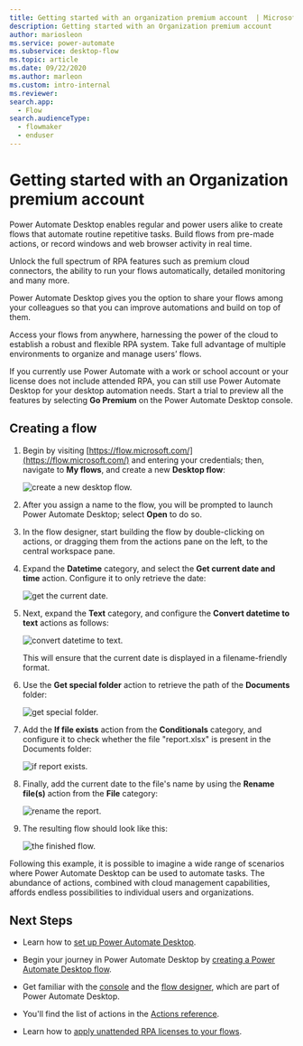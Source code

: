 ```yaml
---
title: Getting started with an organization premium account  | Microsoft Docs
description: Getting started with an Organization premium account
author: mariosleon
ms.service: power-automate
ms.subservice: desktop-flow
ms.topic: article
ms.date: 09/22/2020
ms.author: marleon
ms.custom: intro-internal
ms.reviewer:
search.app: 
  - Flow
search.audienceType: 
  - flowmaker
  - enduser
---
```


# Getting started with an Organization premium account

Power Automate Desktop enables regular and power users alike to create flows that automate routine repetitive tasks. Build flows from pre-made actions, or record windows and web browser activity in real time.

Unlock the full spectrum of RPA features such as premium cloud connectors, the ability to run your flows automatically, detailed monitoring and many more. 

Power Automate Desktop gives you the option to share your flows among your colleagues so that you can improve automations and build on top of them.

Access your flows from anywhere, harnessing the power of the cloud to establish a robust and flexible RPA system. Take full advantage of multiple environments to organize and manage users’ flows. 

If you currently use Power Automate with a work or school account or your license does not include attended RPA, you can still use Power Automate Desktop for your desktop automation needs. Start a trial to preview all the features by selecting **Go Premium** on the Power Automate Desktop console.

## Creating a flow

1. Begin by visiting [https://flow.microsoft.com/](https://flow.microsoft.com/) and entering your credentials; then, navigate to **My flows**, and create a new **Desktop flow**:

    ![create a new desktop flow.](media\getting-started-org\create-new-desktop-flow.png)

1. After you assign a name to the flow, you will be prompted to launch Power Automate Desktop; select **Open** to do so.

1. In the flow designer, start building the flow by double-clicking on actions, or dragging them from the actions pane on the left, to the central workspace pane.

1. Expand the **Datetime** category, and select the **Get current date and time** action. Configure it to only retrieve the date:

    ![get the current date.](media\getting-started-org\get-current-date.png)

1. Next, expand the **Text** category, and configure the **Convert datetime to text** actions as follows:

    ![convert datetime to text.](media\getting-started-org\convert-datetime-to-text.png)

    This will ensure that the current date is displayed in a filename-friendly format.

1. Use the **Get special folder** action to retrieve the path of the **Documents** folder:

    ![get special folder.](media\getting-started-org\get-special-folder.png)

1. Add the **If file exists** action from the **Conditionals** category, and configure it to check whether the file "report.xlsx" is present in the Documents folder:

    ![if report exists.](media\getting-started-org\if-report-exists.png)

1. Finally, add the current date to the file's name by using the **Rename file(s)** action from the **File** category:

    ![rename the report.](media\getting-started-org\rename-report.png)

1. The resulting flow should look like this:

    ![the finished flow.](media\getting-started-org\finished-flow.png)

Following this example, it is possible to imagine a wide range of scenarios where Power Automate Desktop can be used to automate tasks. The abundance of actions, combined with cloud management capabilities, affords endless possibilities to individual users and organizations.

## Next Steps

- Learn how to [set up Power Automate Desktop](setup.md).

- Begin your journey in Power Automate Desktop by [creating a Power Automate Desktop flow](create-flow.md). 

- Get familiar with the [console](console.md) and the [flow designer](flow-designer.md), which are part of Power Automate Desktop. 

- You'll find the list of actions in the [Actions reference](actions-reference.md).

- Learn how to [apply unattended RPA licenses to your flows](../organization-q-and-a.md#power-automate-rpa-license).

